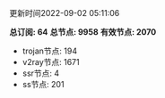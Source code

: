 更新时间2022-09-02 05:11:06

**总订阅: 64**
**总节点: 9958**
**有效节点: 2070**
- trojan节点: 194
- v2ray节点: 1671
- ssr节点: 4
- ss节点: 201
